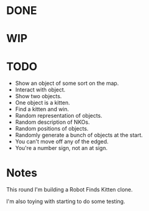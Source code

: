# DONE


# WIP


# TODO

* Show an object of some sort on the map.
* Interact with object.
* Show two objects.
* One object is a kitten.
* Find a kitten and win.
* Random representation of objects.
* Random description of NKOs.
* Random positions of objects.
* Randomly generate a bunch of objects at the start.
* You can't move off any of the edged.
* You're a number sign, not an at sign.

# Notes

This round I'm building a Robot Finds Kitten clone.

I'm also toying with starting to do some testing.
